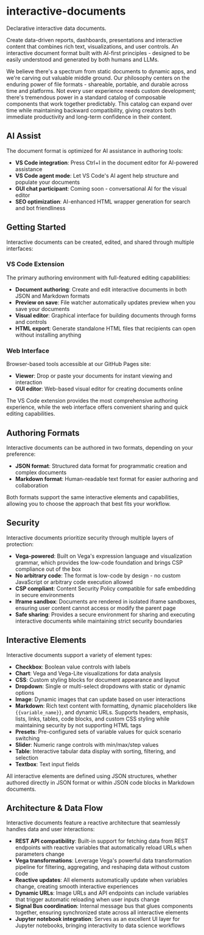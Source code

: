 # interactive-documents

Declarative interactive data documents.

Create data-driven reports, dashboards, presentations and interactive content that combines rich text, visualizations, and user controls. An interactive document format built with AI-first principles - designed to be easily understood and generated by both humans and LLMs. 

We believe there's a spectrum from static documents to dynamic apps, and we're carving out valuable middle ground. Our philosophy centers on the enduring power of file formats - shareable, portable, and durable across time and platforms. Not every user experience needs custom development; there's tremendous power in a standard catalog of composable components that work together predictably. This catalog can expand over time while maintaining backward compatibility, giving creators both immediate productivity and long-term confidence in their content.

## AI Assist

The document format is optimized for AI assistance in authoring tools:

- **VS Code integration**: Press Ctrl+I in the document editor for AI-powered assistance
- **VS Code agent mode**: Let VS Code's AI agent help structure and populate your documents
- **GUI chat participant**: Coming soon - conversational AI for the visual editor
- **SEO optimization**: AI-enhanced HTML wrapper generation for search and bot friendliness

## Getting Started

Interactive documents can be created, edited, and shared through multiple interfaces:

### VS Code Extension
The primary authoring environment with full-featured editing capabilities:
- **Document authoring**: Create and edit interactive documents in both JSON and Markdown formats
- **Preview on save**: File watcher automatically updates preview when you save your documents
- **Visual editor**: Graphical interface for building documents through forms and controls
- **HTML export**: Generate standalone HTML files that recipients can open without installing anything

### Web Interface
Browser-based tools accessible at our GitHub Pages site:
- **Viewer**: Drop or paste your documents for instant viewing and interaction
- **GUI editor**: Web-based visual editor for creating documents online

The VS Code extension provides the most comprehensive authoring experience, while the web interface offers convenient sharing and quick editing capabilities.

## Authoring Formats

Interactive documents can be authored in two formats, depending on your preference:

- **JSON format**: Structured data format for programmatic creation and complex documents
- **Markdown format**: Human-readable text format for easier authoring and collaboration

Both formats support the same interactive elements and capabilities, allowing you to choose the approach that best fits your workflow.

## Security

Interactive documents prioritize security through multiple layers of protection:

- **Vega-powered**: Built on Vega's expression language and visualization grammar, which provides the low-code foundation and brings CSP compliance out of the box
- **No arbitrary code**: The format is low-code by design - no custom JavaScript or arbitrary code execution allowed
- **CSP compliant**: Content Security Policy compatible for safe embedding in secure environments
- **Iframe sandbox**: Documents are rendered in isolated iframe sandboxes, ensuring user content cannot access or modify the parent page
- **Safe sharing**: Provides a secure environment for sharing and executing interactive documents while maintaining strict security boundaries

## Interactive Elements

Interactive documents support a variety of element types:

- **Checkbox**: Boolean value controls with labels
- **Chart**: Vega and Vega-Lite visualizations for data analysis
- **CSS**: Custom styling blocks for document appearance and layout
- **Dropdown**: Single or multi-select dropdowns with static or dynamic options
- **Image**: Dynamic images that can update based on user interactions
- **Markdown**: Rich text content with formatting, dynamic placeholders like `{{variable_name}}`, and dynamic URLs. Supports headers, emphasis, lists, links, tables, code blocks, and custom CSS styling while maintaining security by not supporting HTML tags
- **Presets**: Pre-configured sets of variable values for quick scenario switching
- **Slider**: Numeric range controls with min/max/step values
- **Table**: Interactive tabular data display with sorting, filtering, and selection
- **Textbox**: Text input fields

All interactive elements are defined using JSON structures, whether authored directly in JSON format or within JSON code blocks in Markdown documents.

## Architecture & Data Flow

Interactive documents feature a reactive architecture that seamlessly handles data and user interactions:

- **REST API compatibility**: Built-in support for fetching data from REST endpoints with reactive variables that automatically reload URLs when parameters change
- **Vega transformations**: Leverage Vega's powerful data transformation pipeline for filtering, aggregating, and reshaping data without custom code
- **Reactive updates**: All elements automatically update when variables change, creating smooth interactive experiences
- **Dynamic URLs**: Image URLs and API endpoints can include variables that trigger automatic reloading when user inputs change
- **Signal Bus coordination**: Internal message bus that glues components together, ensuring synchronized state across all interactive elements
- **Jupyter notebook integration**: Serves as an excellent UI layer for Jupyter notebooks, bringing interactivity to data science workflows
